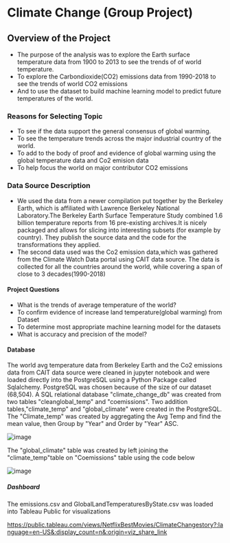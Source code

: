 # Climate Change (Group Project)
## Overview of the Project
  * The purpose of the analysis was to explore the Earth surface temperature data from 1900 to 2013 to see the trends of 
    of world temperature.
  * To explore the Carbondioxide(CO2) emissions data from 1990-2018 to see the trends of world CO2 emissions
  * And to use the dataset to build machine learning model to predict future temperatures of the world.
    
### Reasons for Selecting Topic
  * To see if the data support the general consensus of global warming.
  * To see the temperature trends across the major industrial country of the world.
  * To add to the body of proof and evidence of global warming using the global temperature data and Co2 emision data
  * To help focus the world on major contributor CO2 emissions
  

### Data Source Description
   * We used the data from a newer compilation put together by the Berkeley Earth, which is affiliated with Lawrence Berkeley
     National Laboratory.The Berkeley Earth Surface Temperature Study combined 1.6 billion temperature reports from 16 
     pre-existing archives.It is nicely packaged and allows for slicing into interesting subsets (for example by country). 
     They publish the source data and the code for the transformations they applied.
   * The second data used was the Co2 emission data,which was gathered from the Climate Watch Data portal using CAIT data source.
     The data is collected for all the countries around the world, while covering a span of close to 3 decades(1990-2018)

#### Project Questions
   * What is the trends of  average temperature of the world?
   * To confirm evidence of increase land temperature(global warming) from  Dataset
   * To determine most appropriate machine learning model for the datasets
   * What is accuracy and precision of the model?

#### Database 
  The world avg temperature data from Berkeley Earth and the Co2 emissions data from CAIT data source were cleaned 
  in jupyter notebook and were loaded directly into the PostgreSQL using a Python Package called Sqlalchemy.
  PostgreSQL was chosen because of the size of our dataset (68,504).
  A SQL relational database "climate_change_db" was created from two tables "cleanglobal_temp" and "coemissions".
  Two addition tables,"climate_temp" and "global_climate" were created in the PostgreSQL.
  The "Climate_temp" was created by aggregating the Avg Temp and find the mean value, then Group by "Year" and Order by "Year" ASC.
 
 ![image](https://user-images.githubusercontent.com/64270455/211418016-7df96bea-0c8e-4703-870a-e6b5bd98d6b5.png)

  The "global_climate" table was created by left joining the "climate_temp"table on "Coemissions" table using the code below
 
 ![image](https://user-images.githubusercontent.com/64270455/211419498-5d13ea77-02ff-429e-8c19-6d97b39a6228.png)

 
##### Dashboard
 The emissions.csv and GlobalLandTemperaturesByState.csv was loaded into Tableau Public for visualizations
     
 https://public.tableau.com/views/NetflixBestMovies/ClimateChangestory?:language=en-US&:display_count=n&:origin=viz_share_link
     

